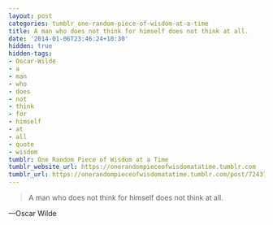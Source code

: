 ```yaml
---
layout: post
categories: tumblr one-random-piece-of-wisdom-at-a-time
title: A man who does not think for himself does not think at all.
date: '2014-01-06T23:46:24+10:30'
hidden: true
hidden-tags:
- Oscar-Wilde
- a
- man
- who
- does
- not
- think
- for
- himself
- at
- all
- quote
- wisdom
tumblr: One Random Piece of Wisdom at a Time
tumblr_website_url: https://onerandompieceofwisdomatatime.tumblr.com
tumblr_url: https://onerandompieceofwisdomatatime.tumblr.com/post/72437408238/a-man-who-does-not-think-for-himself-does-not
---
```

> A man who does not think for himself does not think at all.

—Oscar Wilde
